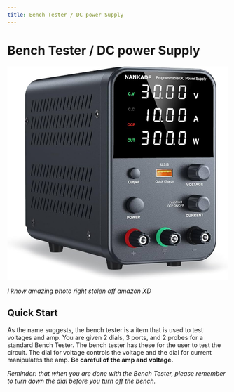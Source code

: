 ```yaml
---
title: Bench Tester / DC power Supply
---
```


# Bench Tester / DC power Supply

![Bench Tester](/static/img/powersupply.jpg)
 
*I know amazing photo right stolen off amazon XD*

## Quick Start
As the name suggests, the bench tester is a item that is used to test voltages and amp. You are given 2 dials, 3 ports, and 2 probes for a standard Bench Tester. The bench tester has these for the user to test the circuit. The dial for voltage controls the voltage and the dial for current manipulates the amp. **Be careful of the amp and voltage.**  

*Reminder: that when you are done with the Bench Tester, please remember to turn down the dial before you turn off the bench.*